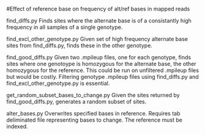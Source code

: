 #Effect of reference base on frequency of alt/ref bases in mapped reads

find_diffs.py
    Finds sites where the alternate base is of a consistantly high frequency in all samples of a single genotype.

find_excl_other_genotype.py
    Given set of high frequency alternate base sites from find_diffs.py, finds these in the other genotype.

find_good_diffs.py
    Given two .mpileup files, one for each genotype, finds sites where one genotoype is homozygous for the alternate base, the other homozygous for the reference. This could be run on unfiltered .mpileup files but would be costly. Filtering genotype .mpileup files using find_diffs.py and find_excl_other_genotype.py is essential. 

get_random_subset_bases_to_change.py
    Given the sites returned by find_good_diffs.py, generates a random subset of sites.

alter_bases.py
    Overwrites specified bases in reference. Requires tab deliminated file representing bases to change. The reference must be indexed.


